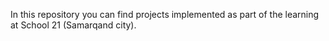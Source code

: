 In this repository you can find projects implemented as part of the learning at School 21 (Samarqand city).
